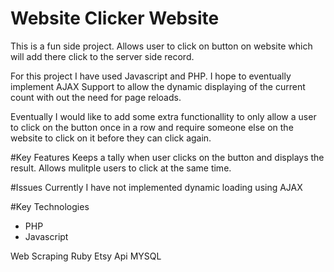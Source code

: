 # Website Clicker Website
This is a fun side project. Allows user to click on button on website which will add there click to the server side record. 

For this project I have used Javascript and PHP. 
I hope to eventually implement AJAX Support to allow the dynamic displaying of the current count with out the need for page reloads.

Eventually I would like to add some extra functionallity to only allow a user to click on the button once in a row and require someone else on the website to click on it before they can click again.

#Key Features
Keeps a tally when user clicks on the button and displays the result.
Allows mulitple users to click at the same time.

#Issues
Currently I have not implemented dynamic loading using AJAX


#Key Technologies
- PHP
- Javascript


Web Scraping
Ruby
Etsy Api
MYSQL
